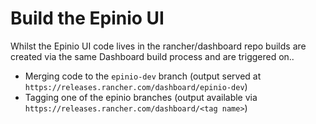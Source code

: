 
# Build the Epinio UI
Whilst the Epinio UI code lives in the rancher/dashboard repo builds are created via the same Dashboard build process and are triggered on..

- Merging code to the `epinio-dev` branch (output served at `https://releases.rancher.com/dashboard/epinio-dev`)
- Tagging one of the epinio branches (output available via `https://releases.rancher.com/dashboard/<tag name>`)
